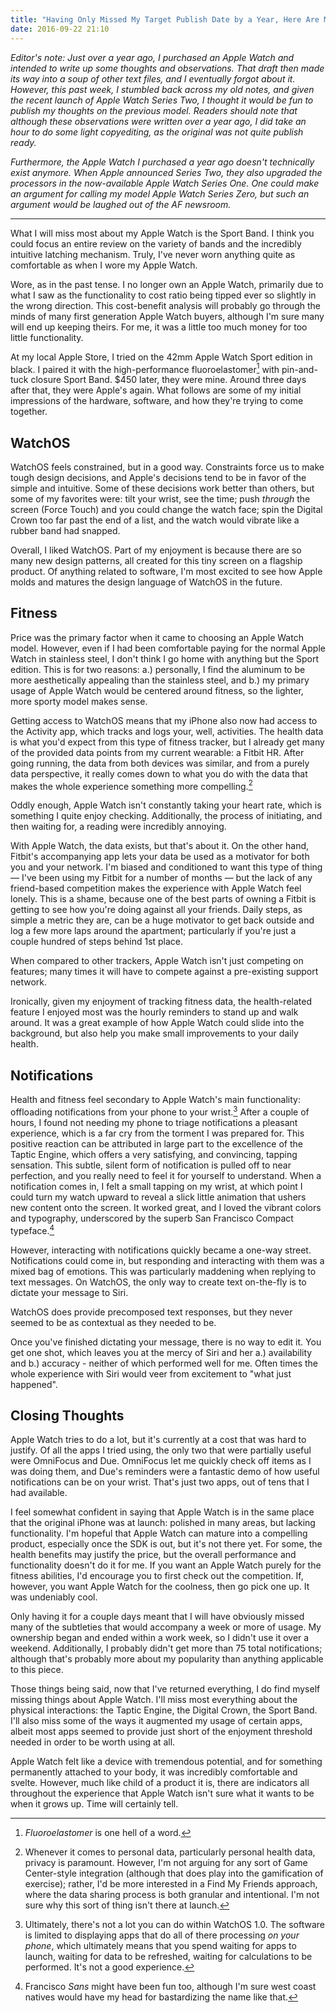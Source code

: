```yaml
---
title: "Having Only Missed My Target Publish Date by a Year, Here Are My Thoughts and Observations on Apple Watch"
date: 2016-09-22 21:10
---
```


_Editor's note: Just over a year ago, I purchased an Apple Watch and intended to write up some thoughts and observations. That draft then made its way into a soup of other text files, and I eventually forgot about it. However, this past week, I stumbled back across my old notes, and given the recent launch of Apple Watch Series Two, I thought it would be fun to publish my thoughts on the previous model. Readers should note that although these observations were written over a year ago, I did take an hour to do some light copyediting, as the original was not quite publish ready._

_Furthermore, the Apple Watch I purchased a year ago doesn't technically exist anymore. When Apple announced Series Two, they also upgraded the processors in the now-available Apple Watch Series One. One could make an argument for calling my model Apple Watch Series Zero, but such an argument would be laughed out of the AF newsroom._

---

What I will miss most about my Apple Watch is the Sport Band. I think you could focus an entire review on  the variety of bands and the incredibly intuitive latching mechanism. Truly, I've never worn anything quite as comfortable as when I wore my Apple Watch. 

Wore, as in the past tense. I no longer own an Apple Watch, primarily due to what I saw as the functionality to cost ratio being tipped ever so slightly in the wrong direction. This cost-benefit analysis will probably go through the minds of many first generation Apple Watch buyers, although I'm sure many will end up keeping theirs. For me, it was a little too much money for too little functionality. 

At my local Apple Store, I tried on the 42mm Apple Watch Sport edition in black. I paired it with the high-performance fluoroelastomer[^1] with pin-and-tuck closure Sport Band. $450 later, they were mine. Around three days after that, they were Apple's again. What follows are some of my initial impressions of the hardware, software, and how they're trying to come together.

## WatchOS

WatchOS feels constrained, but in a good way. Constraints force us to make tough design decisions, and Apple's decisions tend to be in favor of the simple and intuitive. Some of these decisions work better than others, but some of my favorites were: tilt your wrist, see the time; push _through_ the screen (Force Touch) and you could change the watch face; spin the Digital Crown too far past the end of a list, and the watch would vibrate like a rubber band had snapped. 

Overall, I liked WatchOS. Part of my enjoyment is because there are so many new design patterns, all created for this tiny screen on a flagship product. Of anything related to software, I'm most excited to see how Apple molds and matures the design language of WatchOS in the future. 

## Fitness

Price was the primary factor when it came to choosing an Apple Watch model. However, even if I had been comfortable paying for the normal Apple Watch in stainless steel, I don't think I go home with anything but the Sport edition. This is for two reasons: a.) personally, I find the aluminum to be more aesthetically appealing than the stainless steel, and b.) my primary usage of Apple Watch would be centered around fitness, so the lighter, more sporty model makes sense.

Getting access to WatchOS means that my iPhone also now had access to the Activity app, which tracks and logs your, well, activities. The health data is what you'd expect from this type of fitness tracker, but I already get many of the provided data points from my current wearable: a Fitbit HR. After going running, the data from both devices was similar, and from a purely data perspective, it really comes down to what you do with the data that makes the whole experience something more compelling.[^2]

<aside>
Oddly enough, Apple Watch isn't constantly taking your heart rate, which is something I quite enjoy checking. Additionally, the process of initiating, and then waiting for, a reading were incredibly annoying. 
</aside>

With Apple Watch, the data exists, but that's about it. On the other hand, Fitbit's accompanying app lets your data be used as a motivator for both you and your network. I'm biased and conditioned to want this type of thing — I've been using my Fitbit for a number of months — but the lack of any friend-based competition makes the experience with Apple Watch feel lonely. This is a shame, because one of the best parts of owning a Fitbit is getting to see how you're doing against all your friends. Daily steps, as simple a metric they are, can be a huge motivator to get back outside and log a few more laps around the apartment; particularly if you're just a couple hundred of steps behind 1st place. 

When compared to other trackers, Apple Watch isn't just competing on features; many times it will have to compete against a pre-existing support network. 

Ironically, given my enjoyment of tracking fitness data, the health-related feature I enjoyed most was the hourly reminders to stand up and walk around. It was a great example of how Apple Watch could slide into the background, but also help you make small improvements to your daily health. 

## Notifications 

Health and fitness feel secondary to Apple Watch's main functionality: offloading notifications from your phone to your wrist.[^3] After a couple of hours, I found not needing my phone to triage notifications a pleasant experience, which is a far cry from the torment I was prepared for. This positive reaction can be attributed in large part to the excellence of the Taptic Engine, which offers a very satisfying, and convincing, tapping sensation. This subtle, silent form of notification is pulled off to near perfection, and you really need to feel it for yourself to understand. When a notification comes in, I felt a small tapping on my wrist, at which point I could turn my watch upward to reveal a slick little animation that ushers new content onto the screen. It worked great, and I loved the vibrant colors and typography, underscored by the superb San Francisco Compact typeface.[^4] 

However, interacting with notifications quickly became a one-way street. Notifications could come in, but responding and interacting with them was a mixed bag of emotions. This was particularly maddening when replying to text messages. On WatchOS, the only way to create text on-the-fly is to dictate your message to Siri. 

<aside>
WatchOS does provide precomposed text responses, but they never seemed to be as contextual as they needed to be.
</aside> 

Once you've finished dictating your message, there is no way to edit it. You get one shot, which leaves you at the mercy of Siri and her a.) availability and b.) accuracy - neither of which performed well for me. Often times the whole experience with Siri would veer from excitement to "what just happened". 

## Closing Thoughts 

Apple Watch tries to do a lot, but it's currently at a cost that was hard to justify. Of all the apps I tried using, the only two that were partially useful were OmniFocus and Due. OmniFocus let me quickly check off items as I was doing them, and Due's reminders were a fantastic demo of how useful notifications can be on your wrist. That's just two apps, out of tens that I had available. 

I feel somewhat confident in saying that Apple Watch is in the same place that the original iPhone was at launch: polished in many areas, but lacking functionality. I'm hopeful that Apple Watch can mature into a compelling product, especially once the SDK is out, but it's not there yet. For some, the health benefits may justify the price, but the overall performance and functionality doesn't do it for me. If you want an Apple Watch purely for the fitness abilities, I'd encourage you to first check out the competition. If, however, you want Apple Watch for the coolness, then go pick one up. It was undeniably cool. 

Only having it for a couple days meant that I will have obviously missed many of the subtleties that would accompany a week or more of usage. My ownership began and ended within a work week, so I didn't use it over a weekend. Additionally, I probably didn't get more than 75 total notifications; although that's probably more about my popularity than anything applicable to this piece.

Those things being said, now that I've returned everything, I do find myself missing things about Apple Watch. I'll miss most everything about the physical interactions: the Taptic Engine, the Digital Crown, the Sport Band. I'll also miss some of the ways it augmented my usage of certain apps, albeit most apps seemed to provide just short of the enjoyment threshold needed in order to be worth using at all. 

Apple Watch felt like a device with tremendous potential, and for something permanently attached to your body, it was incredibly comfortable and svelte. However, much like child of a product it is, there are indicators all throughout the experience that Apple Watch isn't sure what it wants to be when it grows up. Time will certainly tell. 

[^1]: _Fluoroelastomer_ is one hell of a word. 

[^2]:	Whenever it comes to personal data, particularly personal health data, privacy is paramount. However, I'm not arguing for any sort of Game Center-style integration (although that does play into the gamification of exercise); rather, I'd be more interested in a Find My Friends approach, where the data sharing process is both granular and intentional. I'm not sure why this sort of thing isn't there at launch.  

[^3]:	Ultimately, there's not a lot you can do within WatchOS 1.0. The software is limited to displaying apps that do all of there processing _on your phone_, which ultimately means that you spend waiting for apps to launch, waiting for data to be refreshed, waiting for calculations to be performed. It's not a good experience.

[^4]:	Francisco _Sans_ might have been fun too, although I'm sure west coast natives would have my head for bastardizing the name like that. 